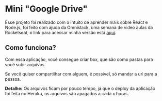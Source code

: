 # Mini "Google Drive"
Esse projeto foi realizado com o intuito de aprender mais sobre React e Node.js, foi feito com ajuda da Omnistack, uma semana de video aulas da Rocketseat, o link para acessar minha versão está [aqui](https://frontend-curso-omnistack.herokuapp.com).

## Como funciona?
Com essa aplicação, você consegue criar box, que são como pastas para você subir arquivos.

Se você quiser compartilhar com alguem, é possivel, só mandar a url para a pessoa.

**Detalhe:** Os arquivos ficam por pouco tempo, já que o deploy da aplicação foi feita no Heroku, os arquivos são apagados a cada x horas.
